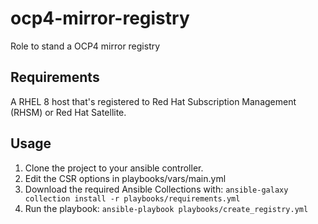 # ocp4-mirror-registry
Role to stand a OCP4 mirror registry

## Requirements

A RHEL 8 host that's registered to Red Hat Subscription Management (RHSM) or Red Hat Satellite.

## Usage
1. Clone the project to your ansible controller.
2. Edit the CSR options in playbooks/vars/main.yml
3. Download the required Ansible Collections with: ```ansible-galaxy collection install -r playbooks/requirements.yml```
4. Run the playbook: ```ansible-playbook playbooks/create_registry.yml```
